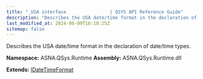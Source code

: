 ```yaml
---
title: "_USA interface                | QSYS API Reference Guide"
description: "Describes the USA date/time format in the declaration of date/time types. "
last_modified_at: 2024-08-09T16:18:25Z
sitemap: false
---
```


Describes the USA date/time format in the declaration of date/time types.

**Namespace:** ASNA.QSys.Runtime
**Assembly:** ASNA.QSys.Runtime.dll

**Extends:** [IDateTimeFormat](/reference/runtime/qsys-runtime/i-date-time-format.html)
<br>
<br>
